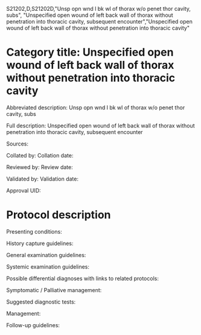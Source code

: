 S21202,D,S21202D,"Unsp opn wnd l bk wl of thorax w/o penet thor cavity, subs", "Unspecified open wound of left back wall of thorax without penetration into thoracic cavity, subsequent encounter","Unspecified open wound of left back wall of thorax without penetration into thoracic cavity"
# Category title: Unspecified open wound of left back wall of thorax without penetration into thoracic cavity

Abbreviated description: Unsp opn wnd l bk wl of thorax w/o penet thor cavity, subs

Full description: Unspecified open wound of left back wall of thorax without penetration into thoracic cavity, subsequent encounter

Sources:

Collated by:
Collation date:

Reviewed by:
Review date:

Validated by:
Validation date:

Approval UID:

# Protocol description

Presenting conditions:

History capture guidelines:

General examination guidelines:

Systemic examination guidelines:

Possible differential diagnoses with links to related protocols:

Symptomatic / Palliative management:

Suggested diagnostic tests:

Management:

Follow-up guidelines:
